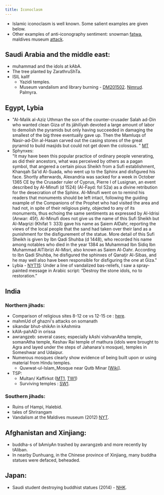 ```yaml
---
title: Iconoclasm
---
```



- Islamic iconoclasm is well known. Some salient examples are given below.
- Other examples of anti-iconography sentiment: snowman [fatwa](http://www.washingtonpost.com/blogs/worldviews/wp/2015/01/13/frosty-fatwa-saudi-cleric-bans-snowmen/), maldives museum [attack](http://www.nytimes.com/2012/02/14/world/asia/political-turmoil-threatens-archaeological-treasures-in-maldives.html).

## Saudi Arabia and the middle east:
- muhammad and the idols at kAbA.
- The tree planted by ZarathruShTa.
- ISIL kalIf
    - Yazidi temples.
    - Museum vandalism and library burning - [DM201502](http://www.dailymail.co.uk/news/article-2970270/Islamic-State-fighters-destroy-antiquities-Iraq-video.html). [Nimrud](http://www.nytimes.com/2015/03/06/world/middleeast/isis-attacks-iraqi-archaeological-site-at-nimrud.html?smid=fb-share&_r=1). Palmyra.

## Egypt, Lybia
- "Al-Malik al-Aziz Uthman the son of the counter-crusader Salah ad-Din who wanted clean Giza of its jāhilīyah devoted a large amount of labor to demolish the pyramids but only having succeeded in damaging the smallest of the big three eventually gave up. Then the Mamluqs of Nasir-ad-Din al-Hasan carved out the casing stones of the great pyramid to build masjids but could not get down the colossus. " [MT](https://manasataramgini.wordpress.com/2016/08/23/some-meanderings-among-golden-stuff/)  
- Sphynxes:  
  "It may have been this popular practice of ordinary people venerating, as did their ancestors, what was perceived by others as a pagan symbol, that angered a certain pious Sheikh from a Sufi establishment, Khanqah Sa'id Al-Suada, who went up to the Sphinx and disfigured his face. Shortly afterwards, Alexandria was sacked for a week in October 1365 CE by the Crusader ruler of Cyprus, Pierre I of Lusignan, an event described by Al-Minufi (d 1524) (Al-Fayd: fol 52a) as a divine retribution for the desecration of the Sphinx. Al-Minufi went on to remind his readers that monuments should be left intact, following the guiding example of the Companions of the Prophet who had visited the area and had not, in spite of their religious piety, objected to any of its monuments, thus echoing the same sentiments as expressed by Al-Idrisi (Anwar: 45f). Al-Minufi does not give us the name of this Sufi Sheikh but Al-Maqrizi (Khifat 1: 333) gave his name as Şaiem AlDahr, reporting the views of the local people that the sand had taken over their land as a punishment for the disfigurement of the statue. More detail of this Sufi Sheikh is given by Ibn Qadi Shuhba (d 1448), who recorded his name among notables who died in the year 1384 as Muhammad Ibn Sidiq Ibn Muhammad AlTibrizi Al-Misri, also known as Saiem Al-Dahr. According to Ibn Qadi Shuhba, he disfigured the sphinxes of Qanaţir Al-Sibas, and he may well also have been responsible for disfiguring the one at Giza."
- Lybia - [NYT15](http://www.newyorker.com/magazine/2015/02/23/unravelling): Under a line of vandalized bas-reliefs, I saw a spray-painted message in Arabic script: “Destroy the stone idols, no to restoration.”


## India
### Northern jihads:
- Comparison of religious sites 8-12 ce vs 12-15 ce : [here](https://twitter.com/vvkbkvv/status/523883328882368513).
- mahmUd of ghazni's attacks on somanath
- sikandar bhut-shikAn in kAshmira
- kAlA-pahAD in orissa
- awrangzeb: several cases; especially kAshi vishvanAtha temple, somanAtha temple, Keshav Rai temple of mathura (idols were brought to Agra and layed under the steps of Jahanara's mosque), temples in Someshwar and Udaipur.
- Numerous mosques clearly show evidence of being built upon or using material from Hindu temples.
    - Quwwat-ul-Islam_Mosque near Qutb Minar \[[Wiki](https://en.wikipedia.org/wiki/Qutb_complex#Quwwat-ul-Islam_Mosque)\].
- TSP:
    - Multan/ Kaffirkot ([MT1](https://paper.li/vAsukeya/1414422064#!photos), [TW1](https://twitter.com/blog_supplement/status/581327521272197120))
    - Surviving temples : [SW1](http://swarajyamag.com/magazine/faith-under-a-shadow/).

### Southern jihads:
- Ruins of Hampi, Halebid.
- tales of Shrirangam
- Vandalism at the Maldives museum (2012) [NYT](http://www.nytimes.com/2012/02/14/world/asia/political-turmoil-threatens-archaeological-treasures-in-maldives.html?_r=0).

## Afghanistan and Xinjiang:
- buddha-s of bAmiyAn trashed by awrangzeb and more recently by tAliban.
- In nearby Dunhuang, in the Chinese province of Xinjiang, many buddha statues were defaced, beheaded.

## Japan:
- Saudi student destroying buddhist statues (2014) - [NHK](https://www.youtube.com/watch?v=nku91rSCSdM).
